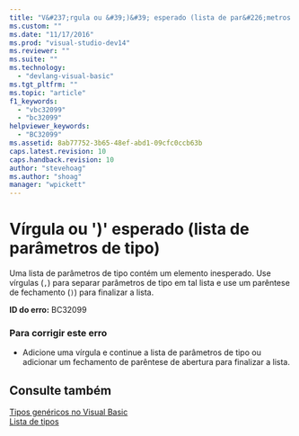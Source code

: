 ```yaml
---
title: "V&#237;rgula ou &#39;)&#39; esperado (lista de par&#226;metros de tipo) | Microsoft Docs"
ms.custom: ""
ms.date: "11/17/2016"
ms.prod: "visual-studio-dev14"
ms.reviewer: ""
ms.suite: ""
ms.technology: 
  - "devlang-visual-basic"
ms.tgt_pltfrm: ""
ms.topic: "article"
f1_keywords: 
  - "vbc32099"
  - "bc32099"
helpviewer_keywords: 
  - "BC32099"
ms.assetid: 8ab77752-3b65-48ef-abd1-09cfc0ccb63b
caps.latest.revision: 10
caps.handback.revision: 10
author: "stevehoag"
ms.author: "shoag"
manager: "wpickett"
---
```

# V&#237;rgula ou &#39;)&#39; esperado (lista de par&#226;metros de tipo)
Uma lista de parâmetros de tipo contém um elemento inesperado. Use vírgulas \(`,`\) para separar parâmetros de tipo em tal lista e use um parêntese de fechamento \(`)`\) para finalizar a lista.  
  
 **ID do erro:** BC32099  
  
### Para corrigir este erro  
  
-   Adicione uma vírgula e continue a lista de parâmetros de tipo ou adicionar um fechamento de parêntese de abertura para finalizar a lista.  
  
## Consulte também  
 [Tipos genéricos no Visual Basic](../../visual-basic/programming-guide/language-features/data-types/generic-types.md)   
 [Lista de tipos](../../visual-basic/language-reference/statements/type-list.md)